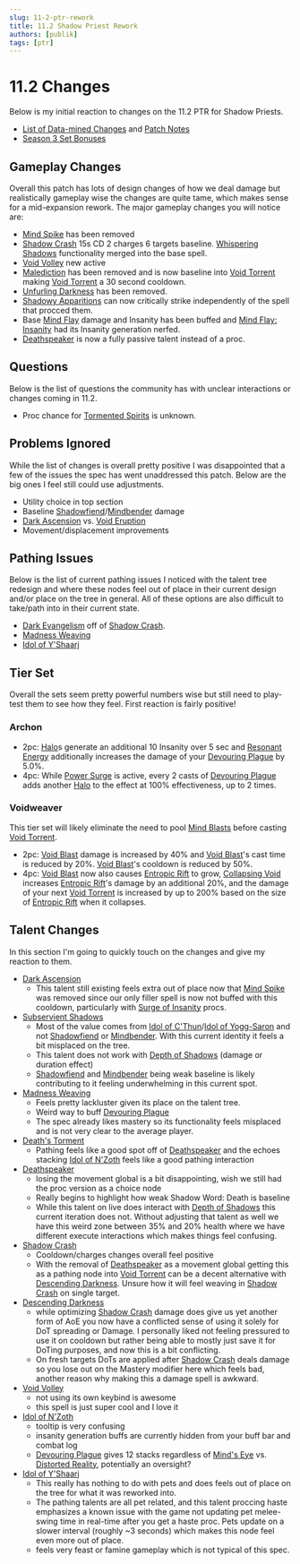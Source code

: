 ```yaml
---
slug: 11-2-ptr-rework
title: 11.2 Shadow Priest Rework
authors: [publik]
tags: [ptr]
---
```


# 11.2 Changes
Below is my initial reaction to changes on the 11.2 PTR for Shadow Priests.
- [List of Data-mined Changes](https://www.wowhead.com/news/patch-11-2-ptr-datamined-class-changes-build-61476-protection-warrior-and-hunter-377342) and [Patch Notes](https://www.wowhead.com/news/patch-11-2-ghosts-of-karesh-ptr-development-notes-377345?utm_source=discord-webhook)
- [Season 3 Set Bonuses](https://www.wowhead.com/news/all-season-3-tier-set-bonuses-datamined-377338#priest)

## Gameplay Changes
Overall this patch has lots of design changes of how we deal damage but realistically gameplay wise the changes are quite tame, which makes sense for a mid-expansion rework. The major gameplay changes you will notice are:
- [Mind Spike](https://www.wowhead.com/ptr-2/spell=73510/mind-spike) has been removed
- [Shadow Crash](https://www.wowhead.com/ptr-2/spell=205385/shadow-crash) 15s CD 2 charges 6 targets baseline. [Whispering Shadows](https://www.wowhead.com/spell=406777/whispering-shadows) functionality merged into the base spell.
- [Void Volley](https://www.wowhead.com/ptr-2/spell=1240401/void-volley) new active
- [Malediction](https://www.wowhead.com/spell=373221/malediction) has been removed and is now baseline into [Void Torrent](https://www.wowhead.com/ptr-2/spell=263165/void-torrent) making [Void Torrent](https://www.wowhead.com/ptr-2/spell=263165/void-torrent) a 30 second cooldown.
- [Unfurling Darkness](https://www.wowhead.com/ptr-2/spell=341273/unfurling-darkness) has been removed.
- [Shadowy Apparitions](https://www.wowhead.com/ptr-2/spell=341491/shadowy-apparitions) can now critically strike independently of the spell that procced them.
- Base [Mind Flay](https://www.wowhead.com/ptr-2/spell=15407/mind-flay) damage and Insanity has been buffed and [Mind Flay: Insanity](https://www.wowhead.com/ptr-2/spell=391403/mind-flay-insanity) had its Insanity generation nerfed.
- [Deathspeaker](https://www.wowhead.com/ptr-2/spell=392507/deathspeaker) is now a fully passive talent instead of a proc.

## Questions
Below is the list of questions the community has with unclear interactions or changes coming in 11.2.
- Proc chance for [Tormented Spirits](https://www.wowhead.com/ptr-2/spell=391284/tormented-spirits) is unknown.

## Problems Ignored
While the list of changes is overall pretty positive I was disappointed that a few of the issues the spec has went unaddressed this patch. Below are the big ones I feel still could use adjustments.
- Utility choice in top section
- Baseline [Shadowfiend](https://www.wowhead.com/ptr-2/spell=34433/shadowfiend)/[Mindbender](https://www.wowhead.com/ptr-2/spell=123040/mindbender) damage
- [Dark Ascension](https://www.wowhead.com/ptr-2/spell=391109/dark-ascension) vs. [Void Eruption](https://www.wowhead.com/ptr-2/spell=228260/void-eruption)
- Movement/displacement improvements

## Pathing Issues
Below is the list of current pathing issues I noticed with the talent tree redesign and where these nodes feel out of place in their current design and/or place on the tree in general. All of these options are also difficult to take/path into in their current state.
- [Dark Evangelism](https://www.wowhead.com/ptr-2/spell=391099/dark-evangelism) off of [Shadow Crash](https://www.wowhead.com/ptr-2/spell=205385/shadow-crash).
- [Madness Weaving](https://www.wowhead.com/ptr-2/spell=1240394/madness-weaving)
- [Idol of Y'Shaarj](https://www.wowhead.com/ptr-2/spell=373310/idol-of-yshaarj)

## Tier Set
Overall the sets seem pretty powerful numbers wise but still need to play-test them to see how they feel. First reaction is fairly positive!

### Archon
- 2pc: [Halo](https://www.wowhead.com/ptr-2/spell=120644/halo)s generate an additional 10 Insanity over 5 sec and [Resonant Energy](https://www.wowhead.com/ptr-2/spell=453850/resonant-energy) additionally increases the damage of your [Devouring Plague](https://www.wowhead.com/ptr-2/spell=335467/devouring-plague) by 5.0%.
- 4pc: While [Power Surge](https://www.wowhead.com/ptr-2/spell=453109/power-surge) is active, every 2 casts of [Devouring Plague](https://www.wowhead.com/ptr-2/spell=335467/devouring-plague) adds another [Halo](https://www.wowhead.com/ptr-2/spell=120644/halo) to the effect at 100% effectiveness, up to 2 times.

### Voidweaver
This tier set will likely eliminate the need to pool [Mind Blasts](https://www.wowhead.com/ptr-2/spell=8092/mind-blast) before casting [Void Torrent](https://www.wowhead.com/ptr-2/spell=263165/void-torrent).

- 2pc: [Void Blast](https://www.wowhead.com/ptr-2/spell=450405/void-blast) damage is increased by 40% and [Void Blast](https://www.wowhead.com/ptr-2/spell=450405/void-blast)'s cast time is reduced by 20%. [Void Blast](https://www.wowhead.com/ptr-2/spell=450405/void-blast)'s cooldown is reduced by 50%.
- 4pc: [Void Blast](https://www.wowhead.com/ptr-2/spell=450405/void-blast) now also causes [Entropic Rift](https://www.wowhead.com/ptr-2/spell=447444/entropic-rift) to grow, [Collapsing Void](https://www.wowhead.com/ptr-2/spell=448403/collapsing-void) increases [Entropic Rift](https://www.wowhead.com/ptr-2/spell=447444/entropic-rift)'s damage by an additional 20%, and the damage of your next [Void Torrent](https://www.wowhead.com/ptr-2/spell=263165/void-torrent) is increased by up to 200% based on the size of [Entropic Rift](https://www.wowhead.com/ptr-2/spell=447444/entropic-rift) when it collapses.

## Talent Changes
In this section I'm going to quickly touch on the changes and give my reaction to them.

- [Dark Ascension](https://www.wowhead.com/ptr-2/spell=391109/dark-ascension)
  - This talent still existing feels extra out of place now that [Mind Spike](https://www.wowhead.com/ptr-2/spell=73510/mind-spike) was removed since our only filler spell is now not buffed with this cooldown, particularly with [Surge of Insanity](https://www.wowhead.com/ptr-2/spell=391399/surge-of-insanity) procs.
- [Subservient Shadows](https://www.wowhead.com/ptr-2/spell=1228516/subservient-shadows)
  - Most of the value comes from [Idol of C'Thun](https://www.wowhead.com/ptr-2/spell=377349/idol-of-cthun)/[Idol of Yogg-Saron](https://www.wowhead.com/ptr-2/spell=373273/idol-of-yogg-saron) and not [Shadowfiend](https://www.wowhead.com/ptr-2/spell=34433/shadowfiend) or [Mindbender](https://www.wowhead.com/ptr-2/spell=123040/mindbender). With this current identity it feels a bit misplaced on the tree.
  - This talent does not work with [Depth of Shadows](https://www.wowhead.com/ptr-2/spell=451308/depth-of-shadows) (damage or duration effect)
  - [Shadowfiend](https://www.wowhead.com/ptr-2/spell=34433/shadowfiend) and [Mindbender](https://www.wowhead.com/ptr-2/spell=123040/mindbender) being weak baseline is likely contributing to it feeling underwhelming in this current spot.
- [Madness Weaving](https://www.wowhead.com/ptr-2/spell=1240394/madness-weaving)
  - Feels pretty lackluster given its place on the talent tree.
  - Weird way to buff [Devouring Plague](https://www.wowhead.com/ptr-2/spell=335467/devouring-plague)
  - The spec already likes mastery so its functionality feels misplaced and is not very clear to the average player.
- [Death's Torment](https://www.wowhead.com/ptr-2/spell=1240364/deaths-torment)
  - Pathing feels like a good spot off of [Deathspeaker](https://www.wowhead.com/ptr-2/spell=392507/deathspeaker) and the echoes stacking [Idol of N'Zoth](https://www.wowhead.com/ptr-2/spell=373280/idol-of-nzoth) feels like a good pathing interaction
- [Deathspeaker](https://www.wowhead.com/ptr-2/spell=392507/deathspeaker)
  - losing the movement global is a bit disappointing, wish we still had the proc version as a choice node
  - Really begins to highlight how weak Shadow Word: Death is baseline
  - While this talent on live does interact with [Depth of Shadows](https://www.wowhead.com/ptr-2/spell=451308/depth-of-shadows) this current iteration does not. Without adjusting that talent as well we have this weird zone between 35% and 20% health where we have different execute interactions which makes things feel confusing.
- [Shadow Crash](https://www.wowhead.com/ptr-2/spell=205385/shadow-crash)
  - Cooldown/charges changes overall feel positive
  - With the removal of [Deathspeaker](https://www.wowhead.com/ptr-2/spell=392507/deathspeaker) as a movement global getting this as a pathing node into [Void Torrent](https://www.wowhead.com/ptr-2/spell=263165/void-torrent) can be a decent alternative with [Descending Darkness](https://www.wowhead.com/ptr-2/spell=1242666/descending-darkness). Unsure how it will feel weaving in [Shadow Crash](https://www.wowhead.com/ptr-2/spell=205385/shadow-crash) on single target.
- [Descending Darkness](https://www.wowhead.com/ptr-2/spell=1242666/descending-darkness)
  - while optimizing [Shadow Crash](https://www.wowhead.com/ptr-2/spell=205385/shadow-crash) damage does give us yet another form of AoE you now have a conflicted sense of using it solely for DoT spreading or Damage. I personally liked not feeling pressured to use it on cooldown but rather being able to mostly just save it for DoTing purposes, and now this is a bit conflicting.
  - On fresh targets DoTs are applied after [Shadow Crash](https://www.wowhead.com/ptr-2/spell=205385/shadow-crash) deals damage so you lose out on the Mastery modifier here which feels bad, another reason why making this a damage spell is awkward.
- [Void Volley](https://www.wowhead.com/ptr-2/spell=1240401/void-volley)
  - not using its own keybind is awesome
  - this spell is just super cool and I love it
- [Idol of N'Zoth](https://www.wowhead.com/ptr-2/spell=373280/idol-of-nzoth)
  - tooltip is very confusing
  - insanity generation buffs are currently hidden from your buff bar and combat log
  - [Devouring Plague](https://www.wowhead.com/ptr-2/spell=335467/devouring-plague) gives 12 stacks regardless of [Mind's Eye](https://www.wowhead.com/ptr-2/spell=407470/minds-eye) vs. [Distorted Reality](https://www.wowhead.com/ptr-2/spell=409044/distorted-reality), potentially an oversight?
- [Idol of Y'Shaarj](https://www.wowhead.com/ptr-2/spell=373310/idol-of-yshaarj)
  - This really has nothing to do with pets and does feels out of place on the tree for what it was reworked into.
  - The pathing talents are all pet related, and this talent proccing haste emphasizes a known issue with the game not updating pet melee-swing time in real-time after you get a haste proc. Pets update on a slower interval (roughly ~3 seconds) which makes this node feel even more out of place.
  - feels very feast or famine gameplay which is not typical of this spec.